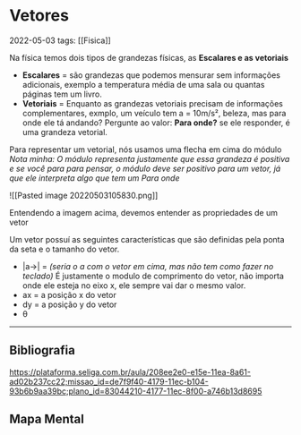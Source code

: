 # Vetores
2022-05-03
tags: [[Fisica]]

Na física temos dois tipos de  grandezas físicas, as **Escalares e as vetoriais** 

* **Escalares** = são grandezas que podemos mensurar sem informações adicionais, exemplo a temperatura média de uma sala ou quantas páginas tem um livro.
* **Vetoriais** = Enquanto as grandezas vetoriais precisam de informações complementares, exmplo, um veículo tem a = 10m/s², beleza, mas para onde ele tá andando? Pergunte ao valor: **Para onde?** se ele responder, é uma grandeza vetorial.

Para representar um vetorial, nós usamos uma flecha em cima do módulo *Nota minha: O módulo representa justamente que essa grandeza é positiva e se você para para pensar, o módulo deve ser positivo para um vetor, já que ele interpreta algo que tem um Para onde* 

![[Pasted image 20220503105830.png]]

Entendendo a imagem acima, devemos entender as propriedades de um vetor

Um vetor possuí as seguintes características que são definidas pela ponta da seta e o tamanho do vetor.

* |a→| =  *(seria o a com o vetor em cima, mas não tem como fazer no teclado)* É justamente o modulo de comprimento do vetor, não importa onde ele esteja no eixo x, ele sempre vai dar o mesmo valor.
* ax = a posição x do vetor
* dy = a posição y do vetor
* θ 



-----------------------------------------------
## Bibliografia

https://plataforma.seliga.com.br/aula/208ee2e0-e15e-11ea-8a61-ad02b237cc22;missao_id=de7f9f40-4179-11ec-b104-93b6b9aa39bc;plano_id=83044210-4177-11ec-8f00-a746b13d8695

## Mapa Mental